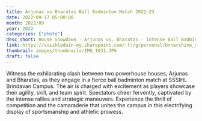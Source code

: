 ```yaml
---
title: Arjunas vs Bharatas Ball Badminton Match 2022-23
date: 2022-09-17 05:00:00
month: 2022/09
year: 2022
categories: ["photo"]
desc_short: House Showdown - Arjunas vs. Bharatas - Intense Ball Badminton Match at SSSIHL Brindavan Campus
link: https://sssihleduin-my.sharepoint.com/:f:/g/personal/brnarchive_sssihl_edu_in/EvxLfOYJj81FoJq5N31ugksBFkkxesHeFjW56UzBOoAXwA?e=GgCZmS
thumbnail: images/thumbnails/IMG_1031.JPG
draft: false
---
```


 Witness the exhilarating clash between two powerhouse houses, Arjunas and Bharatas, as they engage in a fierce ball badminton match at SSSIHL Brindavan Campus. The air is charged with excitement as players showcase their agility, skill, and team spirit. Spectators cheer fervently, captivated by the intense rallies and strategic maneuvers. Experience the thrill of competition and the camaraderie that unites the campus in this electrifying display of sportsmanship and athletic prowess.

